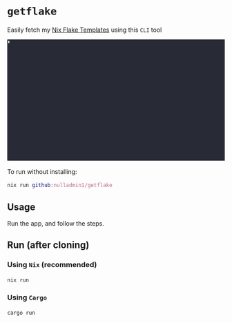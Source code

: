 # `getflake`

Easily fetch my [Nix Flake Templates](https://github.com/nulladmin1/nix-flake-templates) using this `CLI` tool

![demo](./getflake.gif)

To run without installing:

```nix
nix run github:nulladmin1/getflake
```

## Usage

Run the app, and follow the steps.

## Run (after cloning)

### Using `Nix` (recommended)

```bash
nix run
```

### Using `Cargo`

```bash
cargo run
```

